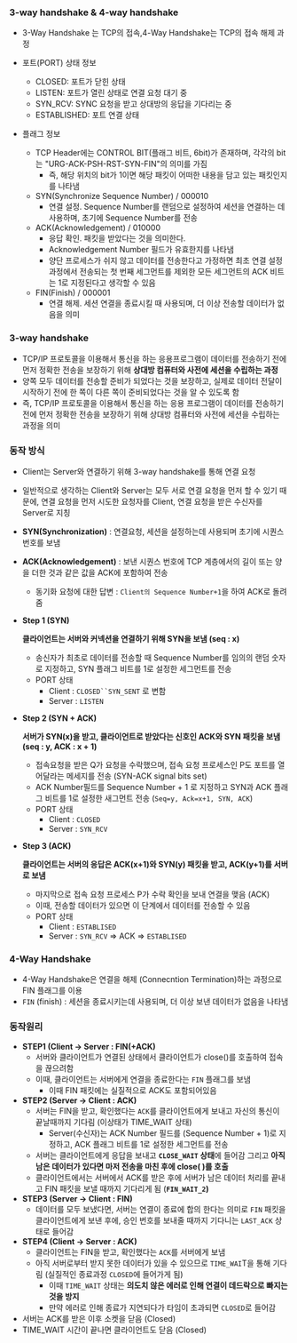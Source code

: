 ### 3-way handshake & 4-way handshake

- 3-Way Handshake 는 TCP의 접속,4-Way Handshake는 TCP의 접속 해제 과정

- 포트(PORT) 상태 정보
    - CLOSED: 포트가 닫힌 상태
    - LISTEN: 포트가 열린 상태로 연결 요청 대기 중
    - SYN_RCV: SYNC 요청을 받고 상대방의 응답을 기다리는 중
    - ESTABLISHED: 포트 연결 상태

- 플래그 정보
    - TCP Header에는 CONTROL BIT(플래그 비트, 6bit)가 존재하며, 각각의 bit는 "URG-ACK-PSH-RST-SYN-FIN"의 의미를 가짐
        - 즉, 해당 위치의 bit가 1이면 해당 패킷이 어떠한 내용을 담고 있는 패킷인지를 나타냄
    - SYN(Synchronize Sequence Number) / 000010
        - 연결 설정. Sequence Number를 랜덤으로 설정하여 세션을 연결하는 데 사용하며, 초기에 Sequence Number를 전송
    - ACK(Acknowledgement) / 010000
        - 응답 확인. 패킷을 받았다는 것을 의미한다.
        - Acknowledgement Number 필드가 유효한지를 나타냄
        - 양단 프로세스가 쉬지 않고 데이터를 전송한다고 가정하면 최초 연결 설정 과정에서 전송되는 첫 번째 세그먼트를 제외한 모든 세그먼트의 ACK 비트는 1로 지정된다고 생각할 수 있음
    - FIN(Finish) / 000001
        - 연결 해제. 세션 연결을 종료시킬 때 사용되며, 더 이상 전송할 데이터가 없음을 의미

### 3-way handshake

- TCP/IP 프로토콜을 이용해서 통신을 하는 응용프로그램이 데이터를 전송하기 전에 먼저 정확한 전송을 보장하기 위해 **상대방 컴퓨터와 사전에 세션을 수립하는 과정**
- 양쪽 모두 데이터를 전송할 준비가 되었다는 것을 보장하고, 실제로 데이터 전달이 시작하기 전에 한 쪽이 다른 쪽이 준비되었다는 것을 알 수 있도록 함
- 즉, TCP/IP 프로토콜을 이용해서 통신을 하는 응용 프로그램이 데이터를 전송하기 전에 먼저 정확한 전송을 보장하기 위해 상대방 컴퓨터와 사전에 세션을 수립하는 과정을 의미

### 동작 방식

- Client는 Server와 연결하기 위해 3-way handshake를 통해 연결 요청
- 일반적으로 생각하는 Client와 Server는 모두 서로 연결 요청을 먼저 할 수 있기 때문에, 연결 요청을 먼저 시도한 요청자를 Client, 연결 요청을 받은 수신자를 Server로 지칭
- **SYN(Synchronization)** : 연결요청, 세션을 설정하는데 사용되며 초기에 시퀀스 번호를 보냄
- **ACK(Acknowledgement)** : 보낸 시퀀스 번호에 TCP 계층에서의 길이 또는 양을 더한 것과 같은 값을 ACK에 포함하여 전송
    - 동기화 요청에 대한 답변 : `Client의 Sequence Number+1`을 하여 ACK로 돌려줌
- **Step 1 (SYN)**
    
    **클라이언트는 서버와 커넥션을 연결하기 위해 SYN을 보냄 (seq : x)**
    
    - 송신자가 최초로 데이터를 전송할 때 Sequence Number를 임의의 랜덤 숫자로 지정하고, SYN 플래그 비트를 1로 설정한 세그먼트를 전송
    - PORT 상태
        - Client : `CLOSED``SYN_SENT` 로 변함
        - Server : `LISTEN`
- **Step 2 (SYN + ACK)**
    
    **서버가 SYN(x)을 받고, 클라이언트로 받았다는 신호인 ACK와 SYN 패킷을 보냄 (seq : y, ACK : x + 1)**
    
    - 접속요청을 받은 Q가 요청을 수락했으며, 접속 요청 프로세스인 P도 포트를 열어달라는 메세지를 전송 (SYN-ACK signal bits set)
    - ACK Number필드를 Sequence Number + 1 로 지정하고 SYN과 ACK 플래그 비트를 1로 설정한 새그먼트 전송 (`Seq=y, Ack=x+1, SYN, ACK`)
    - PORT 상태
        - Client : `CLOSED`
        - Server : `SYN_RCV`
- **Step 3 (ACK)**
    
    **클라이언트는 서버의 응답은 ACK(x+1)와 SYN(y) 패킷을 받고, ACK(y+1)를 서버로 보냄**
    
    - 마지막으로 접속 요청 프로세스 P가 수락 확인을 보내 연결을 맺음 (ACK)
    - 이때, 전송할 데이터가 있으면 이 단계에서 데이터를 전송할 수 있음
    - PORT 상태
        - Client : `ESTABLISED`
        - Server : `SYN_RCV` ⇒ ACK ⇒ `ESTABLISED`

### **4-Way Handshake**

- 4-Way Handshake은 연결을 해제 (Connecntion Termination)하는 과정으로 FIN 플래그를 이용
- `FIN` (finish) : 세션을 종료시키는데 사용되며, 더 이상 보낸 데이터가 없음을 나타냄

### 동작원리

- **STEP1 (Client → Server : FIN(+ACK)**
    - 서버와 클라이언트가 연결된 상태에서 클라이언트가 close()를 호출하여 접속을 끊으려함
    - 이때, 클라이언트는 서버에게 연결을 종료한다는 `FIN` 플래그를 보냄
        - 이때 FIN 패킷에는 실질적으로 ACK도 포함되어있음
- **STEP2 (Server → Client : ACK)**
    - 서버는 FIN을 받고, 확인했다는 `ACK`를 클라이언트에게 보내고 자신의 통신이 끝날때까지 기다림 (이상태가 TIME_WAIT 상태)
        - Server(수신자)는 ACK Number 필드를 (Sequence Number + 1)로 지정하고, ACK 플래그 비트를 1로 설정한 세그먼트를 전송
    - 서버는 클라이언트에게 응답을 보내고 **`CLOSE_WAIT` 상태**에 들어감 그리고 **아직 남은 데이터가 있다면 마저 전송을 마친 후에 close( )를 호출**
    - 클라이언트에서는 서버에서 ACK를 받은 후에 서버가 남은 데이터 처리를 끝내고 FIN 패킷을 보낼 때까지 기다리게 됨 (**`FIN_WAIT_2`)**
- **STEP3 (Server → Client : FIN)**
    - 데이터를 모두 보냈다면, 서버는 연결이 종료에 합의 한다는 의미로 `FIN` 패킷을 클라이언트에게 보낸 후에, 승인 번호를 보내줄 때까지 기다니는 `LAST_ACK` 상태로 들어감
- **STEP4 (Client → Server : ACK)**
    - 클라이언트는 FIN을 받고, 확인했다는 `ACK`를 서버에게 보냄
    - 아직 서버로부터 받지 못한 데이터가 있을 수 있으므로 `TIME_WAI`T을 통해 기다림 (실질적인 종료과정 `CLOSED`에 들어가게 됨)
        - 이때 `TIME_WAIT` 상태는 **의도치 않은 에러로 인해 연결이 데드락으로 빠지는 것을 방지**
        - 만약 에러로 인해 종료가 지연되다가 타임이 초과되면 `CLOSED`로 들어감
- 서버는 ACK를 받은 이후 소켓을 닫음 (Closed)
- TIME_WAIT 시간이 끝나면 클라이언트도 닫음 (Closed)